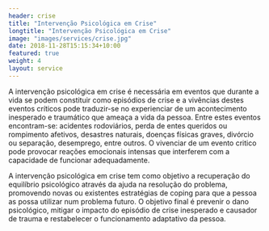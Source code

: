 ```yaml
---
header: crise
title: "Intervenção Psicológica em Crise"
longtitle: "Intervenção Psicológica em Crise"
image: "images/services/crise.jpg"
date: 2018-11-28T15:15:34+10:00
featured: true
weight: 4
layout: service
---
```


A intervenção psicológica em crise é necessária em eventos que durante a vida se podem constituir como episódios de crise e a vivências destes eventos críticos pode traduzir-se no experienciar de um acontecimento inesperado e traumático que ameaça a vida da pessoa. Entre estes eventos encontram-se: acidentes rodoviários, perda de entes queridos ou rompimento afetivos, desastres naturais, doenças físicas graves, divórcio ou separação, desemprego, entre outros. O vivenciar de um evento critico pode provocar reações emocionais intensas que interferem com a capacidade de funcionar adequadamente.

A intervenção psicológica em crise tem como objetivo a recuperação do equilíbrio psicológico através da ajuda na resolução do problema, promovendo novas ou existentes estratégias de coping para que a pessoa as possa utilizar num problema futuro. O objetivo final é prevenir o dano psicológico, mitigar o impacto do episódio de crise inesperado e causador de trauma e restabelecer o funcionamento adaptativo da pessoa.
